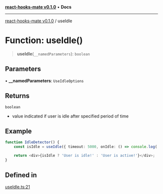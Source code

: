 [**react-hooks-mate v0.1.0**](../README.md) • **Docs**

***

[react-hooks-mate v0.1.0](../README.md) / useIdle

# Function: useIdle()

> **useIdle**(`__namedParameters`): `boolean`

## Parameters

• **\_\_namedParameters**: `UseIdleOptions`

## Returns

`boolean`

- value indicated if user is idle after specified period of time

## Example

```ts
function IdleDetector() {
    const isIdle = useIdle({ timeout: 5000, onIdle: () => console.log('User is idle') });

    return <div>{isIdle ? 'User is idle!' : 'User is active!'}</div>;
}
```

## Defined in

[useIdle.ts:21](https://github.com/guestDI/hooks-mate/blob/7d47908a449d58c331b7bd1cdadbbed307af5ba7/src/hooks/useIdle.ts#L21)
